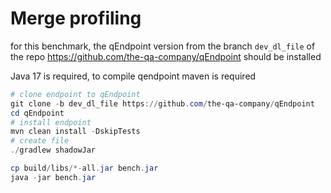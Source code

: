 # Merge profiling

for this benchmark, the qEndpoint version from the branch `dev_dl_file` of the repo https://github.com/the-qa-company/qEndpoint should be installed

Java 17 is required, to compile qendpoint maven is required

```powershell
# clone endpoint to qEndpoint
git clone -b dev_dl_file https://github.com/the-qa-company/qEndpoint
cd qEndpoint
# install endpoint
mvn clean install -DskipTests
# create file
./gradlew shadowJar

cp build/libs/*-all.jar bench.jar
java -jar bench.jar
```